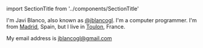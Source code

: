 import SectionTitle from '../components/SectionTitle'

<SectionTitle title="Hi," />

I'm Javi Blanco, also known as [@jblancogl][twitter]. I'm a computer programmer. 
I'm from [Madrid][madrid], Spain, but I live in [Toulon][toulon], France.

My email address is [jblancogl@gmail.com][email]

[twitter]: https://twitter.com/jblancogl
[madrid]: https://en.wikipedia.org/wiki/Madrid
[toulon]: https://en.wikipedia.org/wiki/Toulon
[email]: mailto:jblancogl@gmail.com